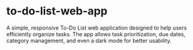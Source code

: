 # to-do-list-web-app
A simple, responsive To-Do List web application designed to help users efficiently organize tasks. The app allows task prioritization, due dates, category management, and even a dark mode for better usability.
